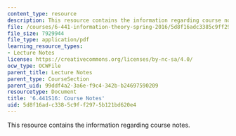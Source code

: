 ```yaml
---
content_type: resource
description: This resource contains the information regarding course notes.
file: /courses/6-441-information-theory-spring-2016/5d8f16adc3385c9ff2975b121bd620e4_MIT6_441S16_course_notes.pdf
file_size: 7929944
file_type: application/pdf
learning_resource_types:
- Lecture Notes
license: https://creativecommons.org/licenses/by-nc-sa/4.0/
ocw_type: OCWFile
parent_title: Lecture Notes
parent_type: CourseSection
parent_uid: 99ddf4a2-3a6e-f9c4-342b-b24697590209
resourcetype: Document
title: '6.441S16: Course Notes'
uid: 5d8f16ad-c338-5c9f-f297-5b121bd620e4
---
```

This resource contains the information regarding course notes.